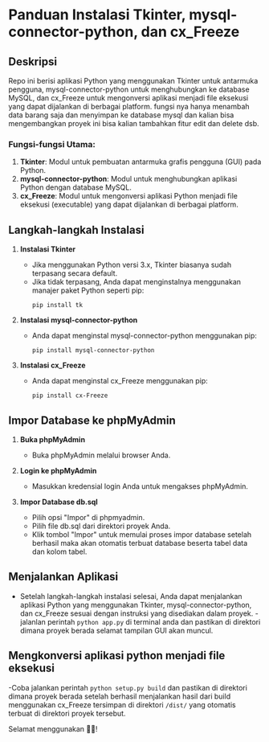 # Panduan Instalasi Tkinter, mysql-connector-python, dan cx_Freeze

## Deskripsi
Repo ini berisi aplikasi Python yang menggunakan Tkinter untuk antarmuka pengguna, mysql-connector-python untuk menghubungkan ke database MySQL, dan cx_Freeze untuk mengonversi aplikasi menjadi file eksekusi yang dapat dijalankan di berbagai platform.
fungsi nya hanya menambah data barang saja dan menyimpan ke database mysql dan kalian bisa mengembangkan proyek ini bisa kalian tambahkan fitur edit dan delete dsb.

### Fungsi-fungsi Utama:
1. **Tkinter**: Modul untuk pembuatan antarmuka grafis pengguna (GUI) pada Python.
2. **mysql-connector-python**: Modul untuk menghubungkan aplikasi Python dengan database MySQL.
3. **cx_Freeze**: Modul untuk mengonversi aplikasi Python menjadi file eksekusi (executable) yang dapat dijalankan di berbagai platform.

## Langkah-langkah Instalasi

1. **Instalasi Tkinter**
   - Jika menggunakan Python versi 3.x, Tkinter biasanya sudah terpasang secara default.
   - Jika tidak terpasang, Anda dapat menginstalnya menggunakan manajer paket Python seperti pip:
     ```
     pip install tk
     ```

2. **Instalasi mysql-connector-python**
   - Anda dapat menginstal mysql-connector-python menggunakan pip:
     ```
     pip install mysql-connector-python
     ```

3. **Instalasi cx_Freeze**
   - Anda dapat menginstal cx_Freeze menggunakan pip:
     ```
     pip install cx-Freeze
     ```

## Impor Database ke phpMyAdmin

1. **Buka phpMyAdmin**
   - Buka phpMyAdmin melalui browser Anda.

2. **Login ke phpMyAdmin**
   - Masukkan kredensial login Anda untuk mengakses phpMyAdmin.

3. **Impor Database db.sql**
   - Pilih opsi "Impor" di phpmyadmin.
   - Pilih file db.sql dari direktori proyek Anda.
   - Klik tombol "Impor" untuk memulai proses impor database setelah berhasil maka akan otomatis terbuat database beserta tabel data dan kolom tabel.

## Menjalankan Aplikasi
- Setelah langkah-langkah instalasi selesai, Anda dapat menjalankan aplikasi Python yang menggunakan Tkinter, mysql-connector-python, dan cx_Freeze sesuai dengan instruksi yang disediakan dalam proyek.
-jalanlan perintah `python app.py` di terminal anda dan pastikan di direktori dimana proyek berada selamat tampilan GUI akan muncul.
## Mengkonversi aplikasi python menjadi file eksekusi 
-Coba jalankan perintah `python setup.py build` dan pastikan di direktori dimana proyek berada setelah berhasil menjalankan hasil dari build menggunakan cx_Freeze tersimpan di direktori `/dist/` yang otomatis terbuat di direktori proyek tersebut.

Selamat menggunakan 🫠🤩!
